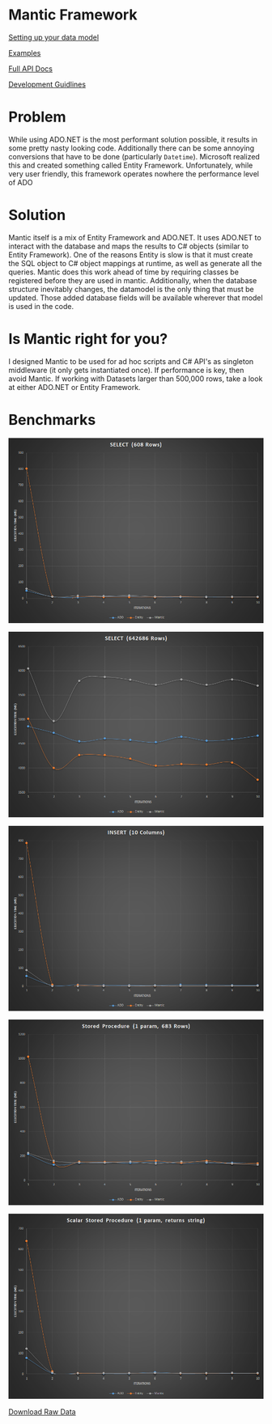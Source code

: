 # Mantic Framework
[Setting up your data model](wiki/Setup-Data-Model.md)<br/>

[Examples](wiki/Examples.md)<br/>

[Full API Docs](wiki/API.md)<br/>

[Development Guidlines](wiki/Development-Guidlines.md)

# Problem
While using ADO.NET is the most performant solution possible, it results in some pretty nasty looking code.
Additionally there can be some annoying conversions that have to be done (particularly `Datetime`). 
Microsoft realized this and created something called Entity Framework. Unfortunately, while very user friendly, this framework operates nowhere the performance level of ADO

# Solution
Mantic itself is a mix of Entity Framework and ADO.NET. It uses ADO.NET to interact with the database and maps the results to C# objects (similar to Entity Framework).
One of the reasons Entity is slow is that it must create the SQL object to C# object mappings at runtime, as well as generate all the queries.
Mantic does this work ahead of time by requiring classes be registered before they are used in mantic.
Additionally, when the database structure inevitably changes, the datamodel is the only thing that must be updated. Those added database fields will be available wherever that model is used in the code.

# Is Mantic right for you?
I designed Mantic to be used for ad hoc scripts and C# API's as singleton middleware (it only gets instantiated once).
If performance is key, then avoid Mantic. If working with Datasets larger than 500,000 rows, take a look at either ADO.NET or Entity Framework.

# Benchmarks

![Select 608 Rows](wiki/images/select_608.png)

![Select 642686 Rows](wiki/images/select_642686.png)

![Insert](wiki/images/insert.png)

![Query Stored Procedure](wiki/images/query_proc.png)

![Scalar Stored Procedure](wiki/images/scalar_proc.png) 

[Download Raw Data](wiki/data/mantic.xlsx)
